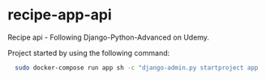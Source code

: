# recipe-app-api
Recipe api - Following Django-Python-Advanced on Udemy.

Project started by using the following command:
```sh
  sudo docker-compose run app sh -c "django-admin.py startproject app ."
```
